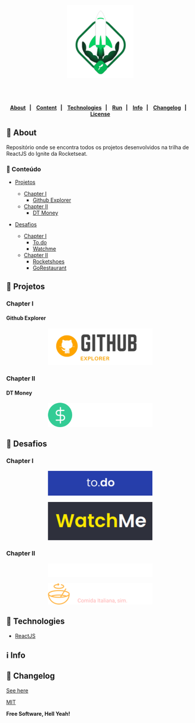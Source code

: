 <p align="center">
   <img src="assets/logo.svg" alt="Ignite" width="180"/>
</p>
<h4 align="center">
    <br><br>
    <p align="center">
      <a href="#-about">About</a>&nbsp;&nbsp;&nbsp;|&nbsp;&nbsp;&nbsp;
      <a href="###-Conteúdo">Content</a>&nbsp;&nbsp;&nbsp;|&nbsp;&nbsp;&nbsp;
      <a href="#-technologies">Technologies</a>&nbsp;&nbsp;&nbsp;|&nbsp;&nbsp;&nbsp;
      <a href="#-how-to-run-the-project">Run</a>&nbsp;&nbsp;&nbsp;|&nbsp;&nbsp;&nbsp;
      <a href="#-info">Info</a>&nbsp;&nbsp;&nbsp;|&nbsp;&nbsp;&nbsp;
      <a href="#-changelog">Changelog</a>&nbsp;&nbsp;&nbsp;|&nbsp;&nbsp;&nbsp;
      <a href="#-license">License</a>
  </p>
</h4>

## 🔖 About

Repositório onde se encontra todos os projetos desenvolvidos na trilha de ReactJS do Ignite da Rocketseat.

### 📌 Conteúdo
- [Projetos](#-projetos)
  - [Chapter I](#chapter-i)
    - [Github Explorer](#github-explorer)
  - [Chapter II](#chapter-ii)
    - [DT Money](#dt-money)
    

- [Desafios](#-desafios)
  - [Chapter I](#chapter-i-1)
    - [To.do](#chapter-i-1)
    - [Watchme](#chapter-i-1)
  - [Chapter II](#chapter-ii-1)
    - [Rocketshoes](#chapter-ii-1)
    - [GoRestaurant](#chapter-ii-2)

## 🚀 Projetos
### Chapter I
#### Github Explorer

<p align="center">
  <a href="https://github.com/rafinhaa/ignite-reactjs/tree/main/01-github-explorer">
     <img src="docs/images/logos/github-explorer.svg" alt="Github Explorer" width="280"/>
   </a>
</p>

### Chapter II
#### DT Money

<p align="center">
  <a href="https://github.com/rafinhaa/ignite-reactjs/tree/main/01-github-explorer">
     <img src="docs/images/logos/dt-money.svg" alt="dt money" width="280"/>
   </a>
</p>

## 🚀 Desafios
### Chapter I
<p align="center">
  <a href="https://github.com/rafinhaa/ignite-reactjs-desafio-01">
     <img src="docs/images/logos/desafio-to.do.svg" alt="to.do" width="280"/>
   </a>
</p>
<p align="center">
  <a href="https://github.com/rafinhaa/ignite-reactjs-desafio-02">
     <img src="docs/images/logos/desafio-watchme.svg" alt="WatchMe" width="280"/>
   </a>
</p>

### Chapter II
<p align="center">
  <a href="https://github.com/rafinhaa/ignite-reactjs-desafio-03">
     <img src="docs/images/logos/desafio-rocketshoes.svg" alt="rocketshoes" width="280"/>
   </a>
</p>
<p align="center">
  <a href="https://github.com/rafinhaa/ignite-reactjs-desafio-04">
     <img src="docs/images/logos/desafio-gorestaurant.svg" alt="gorestaurant" width="280"/>
   </a>
</p>

## 🚀 Technologies

- [ReactJS](https://pt-br.reactjs.org/)

## ℹ️ Info

## 📄 Changelog

[See here](docs/changelog.md)

[MIT](LICENSE)

**Free Software, Hell Yeah!**
